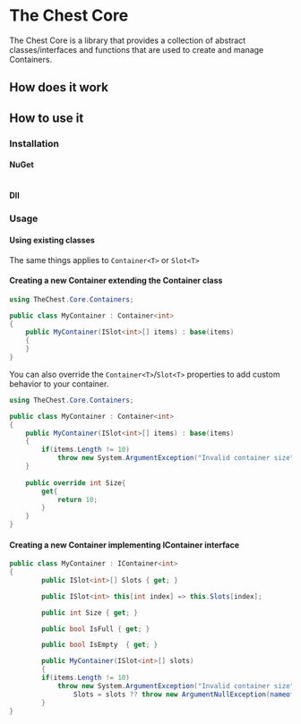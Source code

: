 # The Chest Core

The Chest Core is a library that provides a collection of abstract classes/interfaces and functions that are used to create and manage Containers.

## How does it work



## How to use it

### Installation

#### NuGet
```bash

```
#### Dll


### Usage

#### Using existing classes
The same things applies to `Container<T>` or `Slot<T>`

#### Creating a new Container extending the Container class

```csharp
using TheChest.Core.Containers;

public class MyContainer : Container<int>
{
	public MyContainer(ISlot<int>[] items) : base(items)
	{
	}
}
```

You can also override the `Container<T>`/`Slot<T>` properties to add custom behavior to your container.

```csharp
using TheChest.Core.Containers;

public class MyContainer : Container<int>
{
	public MyContainer(ISlot<int>[] items) : base(items)
	{
		if(items.Length != 10)
			throw new System.ArgumentException("Invalid container size"));
	}
	
	public override int Size{
		get{
			return 10;
		}
	}
}
```

#### Creating a new Container implementing IContainer interface
```csharp
public class MyContainer : IContainer<int>
{
        public ISlot<int>[] Slots { get; }

        public ISlot<int> this[int index] => this.Slots[index];

        public int Size { get; }

        public bool IsFull { get; }

        public bool IsEmpty  { get; }

        public MyContainer(ISlot<int>[] slots)
        {
		if(items.Length != 10)
			throw new System.ArgumentException("Invalid container size"));
            	Slots = slots ?? throw new ArgumentNullException(nameof(slots));
        }
}
```
